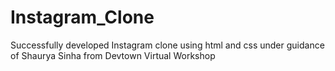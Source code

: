 # Instagram_Clone
Successfully developed Instagram clone using html and css under guidance of Shaurya Sinha from Devtown Virtual Workshop
